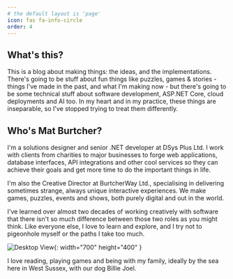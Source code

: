 ```yaml
---
# the default layout is 'page'
icon: fas fa-info-circle
order: 4
---
```


## What's this?
This is a blog about making things: the ideas, and the implementations. There's going to be stuff about fun things like puzzles, games & stories - things I've made in the past, and what I'm making now - but there's going to be some technical stuff about software development, ASP.NET Core, cloud deployments and AI too. In my heart and in my practice, these things are inseparable, so I've stopped trying to treat them differently. 

## Who's Mat Burtcher?
I'm a solutions designer and senior .NET developer at DSys Plus Ltd. I work with clients from charities to major businesses to forge web applications, database interfaces, API integrations and other cool services so they can achieve their goals and get more time to do the important things in life.

I'm also the Creative Director at BurtcherWay Ltd., specialising in delivering sometimes strange, always unique interactive experiences. We make games, puzzles, events and shows, both purely digital and out in the world. 

I've learned over almost two decades of working creatively with software that there isn't so much difference between those two roles as you might think. Like everyone else, I love to learn and explore, and I try not to pigeonhole myself or the paths I take too much.

![Desktop View](https://strgdsysburtcher.blob.core.windows.net/burtchernet/images/Mat_OnSet.jpg){: width="700" height="400" }

I love reading, playing games and being with my family, ideally by the sea here in West Sussex, with our dog Billie Joel.
